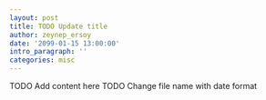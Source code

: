 ```yaml
---
layout: post
title: TODO Update title
author: zeynep_ersoy
date: '2099-01-15 13:00:00'
intro_paragraph: ''
categories: misc
---
```

TODO Add content here
TODO Change file name with date format